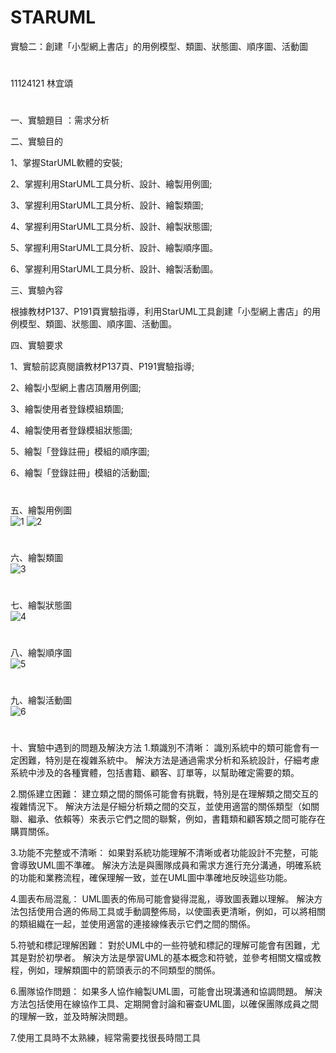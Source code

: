 # STARUML
實驗二：創建「小型網上書店」的用例模型、類圖、狀態圖、順序圖、活動圖
#
11124121 林宜頌
#
一、實驗題目 ：需求分析

二、實驗目的

1、掌握StarUML軟體的安裝;

2、掌握利用StarUML工具分析、設計、繪製用例圖;

3、掌握利用StarUML工具分析、設計、繪製類圖;

4、掌握利用StarUML工具分析、設計、繪製狀態圖;

5、掌握利用StarUML工具分析、設計、繪製順序圖。

6、掌握利用StarUML工具分析、設計、繪製活動圖。

三、實驗內容

根據教材P137、P191頁實驗指導，利用StarUML工具創建「小型網上書店」的用例模型、類圖、狀態圖、順序圖、活動圖。

四、實驗要求

1、實驗前認真閱讀教材P137頁、P191實驗指導;

2、繪製小型網上書店頂層用例圖;

3、繪製使用者登錄模組類圖;

4、繪製使用者登錄模組狀態圖;

5、繪製「登錄註冊」模組的順序圖;

6、繪製「登錄註冊」模組的活動圖;
#
五、繪製用例圖  
![1](https://github.com/user-attachments/assets/f64e0b6b-807a-453e-9cb2-800564bc3ad6)
![2](https://github.com/user-attachments/assets/7152f222-17ef-43f1-9dd9-4dbc6ff0374c)  
#
六、繪製類圖  
![3](https://github.com/user-attachments/assets/2c17f887-4873-4411-ac0e-4896b97979c1)  
#
七、繪製狀態圖  
![4](https://github.com/user-attachments/assets/6ce845c4-8aca-4762-af05-54a7b7364466)  
#
八、繪製順序圖  
![5](https://github.com/user-attachments/assets/20da7d40-39f5-4d87-8143-c1aef6d34a92)  
#
九、繪製活動圖  
![6](https://github.com/user-attachments/assets/a7cda8fa-5d77-4596-9bc1-06ecbfcafca3)  
#
十、實驗中遇到的問題及解決方法
1.類識別不清晰： 識別系統中的類可能會有一定困難，特別是在複雜系統中。 解決方法是通過需求分析和系統設計，仔細考慮系統中涉及的各種實體，包括書籍、顧客、訂單等，以幫助確定需要的類。

2.關係建立困難： 建立類之間的關係可能會有挑戰，特別是在理解類之間交互的複雜情況下。 解決方法是仔細分析類之間的交互，並使用適當的關係類型（如關聯、繼承、依賴等）來表示它們之間的聯繫，例如，書籍類和顧客類之間可能存在購買關係。

3.功能不完整或不清晰： 如果對系統功能理解不清晰或者功能設計不完整，可能會導致UML圖不準確。 解決方法是與團隊成員和需求方進行充分溝通，明確系統的功能和業務流程，確保理解一致，並在UML圖中準確地反映這些功能。

4.圖表布局混亂： UML圖表的佈局可能會變得混亂，導致圖表難以理解。 解決方法包括使用合適的佈局工具或手動調整佈局，以使圖表更清晰，例如，可以將相關的類組織在一起，並使用適當的連接線條表示它們之間的關係。

5.符號和標記理解困難： 對於UML中的一些符號和標記的理解可能會有困難，尤其是對於初學者。 解決方法是學習UML的基本概念和符號，並參考相關文檔或教程，例如，理解類圖中的箭頭表示的不同類型的關係。

6.團隊協作問題： 如果多人協作繪製UML圖，可能會出現溝通和協調問題。 解決方法包括使用在線協作工具、定期開會討論和審查UML圖，以確保團隊成員之間的理解一致，並及時解決問題。

7.使用工具時不太熟練，經常需要找很長時間工具
